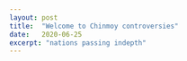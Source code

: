 ```yaml
---
layout: post
title:  "Welcome to Chinmoy controversies"
date:   2020-06-25
excerpt: "nations passing indepth"
---
```

